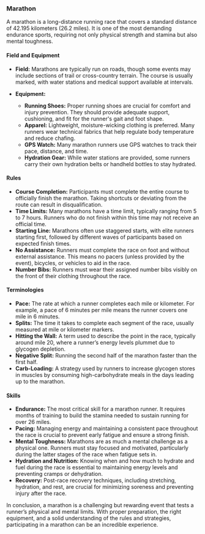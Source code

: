 ### Marathon 

A marathon is a long-distance running race that covers a standard distance of 42.195 kilometers (26.2 miles). It is one of the most demanding endurance sports, requiring not only physical strength and stamina but also mental toughness.

#### Field and Equipment

- **Field:** Marathons are typically run on roads, though some events may include sections of trail or cross-country terrain. The course is usually marked, with water stations and medical support available at intervals.

- **Equipment:**
  - **Running Shoes:** Proper running shoes are crucial for comfort and injury prevention. They should provide adequate support, cushioning, and fit for the runner's gait and foot shape.
  - **Apparel:** Lightweight, moisture-wicking clothing is preferred. Many runners wear technical fabrics that help regulate body temperature and reduce chafing.
  - **GPS Watch:** Many marathon runners use GPS watches to track their pace, distance, and time.
  - **Hydration Gear:** While water stations are provided, some runners carry their own hydration belts or handheld bottles to stay hydrated.

#### Rules

- **Course Completion:** Participants must complete the entire course to officially finish the marathon. Taking shortcuts or deviating from the route can result in disqualification.
- **Time Limits:** Many marathons have a time limit, typically ranging from 5 to 7 hours. Runners who do not finish within this time may not receive an official time.
- **Starting Line:** Marathons often use staggered starts, with elite runners starting first, followed by different waves of participants based on expected finish times.
- **No Assistance:** Runners must complete the race on foot and without external assistance. This means no pacers (unless provided by the event), bicycles, or vehicles to aid in the race.
- **Number Bibs:** Runners must wear their assigned number bibs visibly on the front of their clothing throughout the race.

#### Terminologies

- **Pace:** The rate at which a runner completes each mile or kilometer. For example, a pace of 6 minutes per mile means the runner covers one mile in 6 minutes.
- **Splits:** The time it takes to complete each segment of the race, usually measured at mile or kilometer markers.
- **Hitting the Wall:** A term used to describe the point in the race, typically around mile 20, where a runner’s energy levels plummet due to glycogen depletion.
- **Negative Split:** Running the second half of the marathon faster than the first half.
- **Carb-Loading:** A strategy used by runners to increase glycogen stores in muscles by consuming high-carbohydrate meals in the days leading up to the marathon.

#### Skills

- **Endurance:** The most critical skill for a marathon runner. It requires months of training to build the stamina needed to sustain running for over 26 miles.
- **Pacing:** Managing energy and maintaining a consistent pace throughout the race is crucial to prevent early fatigue and ensure a strong finish.
- **Mental Toughness:** Marathons are as much a mental challenge as a physical one. Runners must stay focused and motivated, particularly during the latter stages of the race when fatigue sets in.
- **Hydration and Nutrition:** Knowing when and how much to hydrate and fuel during the race is essential to maintaining energy levels and preventing cramps or dehydration.
- **Recovery:** Post-race recovery techniques, including stretching, hydration, and rest, are crucial for minimizing soreness and preventing injury after the race.

In conclusion, a marathon is a challenging but rewarding event that tests a runner’s physical and mental limits. With proper preparation, the right equipment, and a solid understanding of the rules and strategies, participating in a marathon can be an incredible experience.
